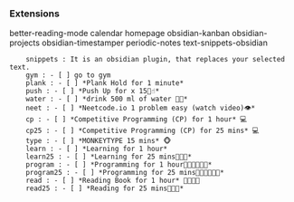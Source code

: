 ### Extensions

better-reading-mode
calendar
homepage
obsidian-kanban
obsidian-projects
obsidian-timestamper
periodic-notes
text-snippets-obsidian
```
    snippets : It is an obsidian plugin, that replaces your selected text.
    gym : - [ ] go to gym
    plank : - [ ] *Plank Hold for 1 minute*
    push : - [ ] *Push Up for x 15🫷☝️*
    water : - [ ] *drink 500 ml of water 🚰🚰* 
    neet : - [ ] *Neetcode.io 1 problem easy (watch video)👁*
    cp : - [ ] *Competitive Programming (CP) for 1 hour* 💻
    cp25 : - [ ] *Competitive Programming (CP) for 25 mins* 💻
    type : - [ ] *MONKEYTYPE 15 mins* 🐵
    learn : - [ ] *Learning for 1 hour*
    learn25 : - [ ] *Learning for 25 mins📔📕📘*
    program : - [ ] *Programming for 1 hour🧑‍💻👨‍💻👩‍💻*
    program25 : - [ ] *Programming for 25 mins🧑‍💻👨‍💻👩‍💻*
    read : - [ ] *Reading Book for 1 hour* 📖📖📖📖
    read25 : - [ ] *Reading for 25 mins📔📕📘*
```


